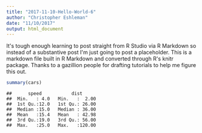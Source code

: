 ```yaml
---
title: "2017-11-10-Hello-World-6"
author: "Christopher Eshleman"
date: "11/10/2017"
output: html_document
---
```


It's tough enough learning to post straight from R Studio via R Markdown so instead of a substantive post I'm just going to post a placeholder. This is a markdown file built in R Markdown and converted through R's knitr package. Thanks to a gazillion people for drafting tutorials to help me figure this out. 

```r
summary(cars)
```

```
##      speed           dist       
##  Min.   : 4.0   Min.   :  2.00  
##  1st Qu.:12.0   1st Qu.: 26.00  
##  Median :15.0   Median : 36.00  
##  Mean   :15.4   Mean   : 42.98  
##  3rd Qu.:19.0   3rd Qu.: 56.00  
##  Max.   :25.0   Max.   :120.00
```
